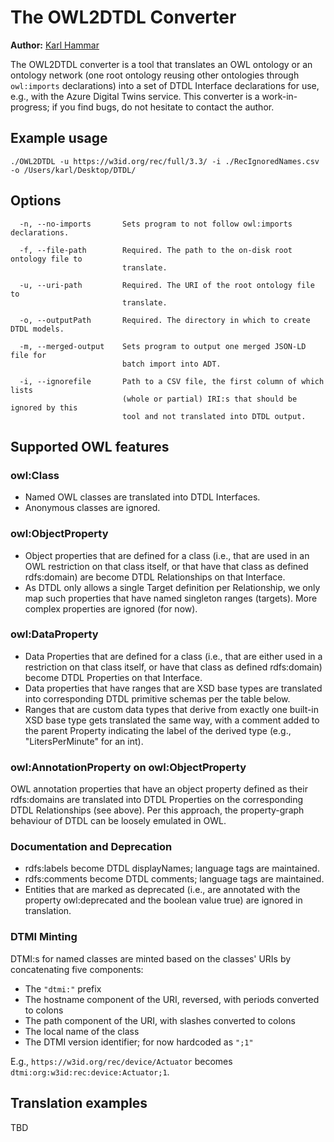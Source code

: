 ﻿# The OWL2DTDL Converter

**Author:** [Karl Hammar](https://karlhammar.com)

The OWL2DTDL converter is a tool that translates an OWL ontology or an ontology network (one root ontology reusing other ontologies through `owl:imports` declarations) into a set of DTDL Interface declarations for use, e.g., with the Azure Digital Twins service. This converter is a work-in-progress; if you find bugs, do not hesitate to contact the author.

## Example usage

`./OWL2DTDL -u https://w3id.org/rec/full/3.3/ -i ./RecIgnoredNames.csv -o /Users/karl/Desktop/DTDL/`

## Options

```
  -n, --no-imports       Sets program to not follow owl:imports declarations.

  -f, --file-path        Required. The path to the on-disk root ontology file to
                         translate.

  -u, --uri-path         Required. The URI of the root ontology file to
                         translate.

  -o, --outputPath       Required. The directory in which to create DTDL models.

  -m, --merged-output    Sets program to output one merged JSON-LD file for
                         batch import into ADT.

  -i, --ignorefile       Path to a CSV file, the first column of which lists
                         (whole or partial) IRI:s that should be ignored by this
                         tool and not translated into DTDL output.
```

## Supported OWL features

### owl:Class

* Named OWL classes are translated into DTDL Interfaces.
* Anonymous classes are ignored.

### owl:ObjectProperty

* Object properties that are defined for a class (i.e., that are used in an OWL restriction on that class itself, or that have that class as defined rdfs:domain) are become DTDL Relationships on that Interface. 
* As DTDL only allows a single Target definition per Relationship, we only map such properties that have named singleton ranges (targets). More complex properties are ignored (for now).

### owl:DataProperty

* Data Properties that are defined for a class (i.e., that are either used in a restriction on that class itself, or have that class as defined rdfs:domain) become DTDL Properties on that Interface. 
* Data properties that have ranges that are XSD base types are translated into corresponding DTDL primitive schemas per the table below. 
* Ranges that are custom data types that derive from exactly one built-in XSD base type gets translated the same way, with a comment added to the parent Property indicating the label of the derived type (e.g., "LitersPerMinute" for an int).

### owl:AnnotationProperty on owl:ObjectProperty

OWL annotation properties that have an object property defined as their rdfs:domains are translated into DTDL Properties on the corresponding DTDL Relationships (see above). Per this approach, the property-graph behaviour of DTDL can be loosely emulated in OWL.

### Documentation and Deprecation

* rdfs:labels become DTDL displayNames; language tags are maintained.
* rdfs:comments become DTDL comments; language tags are maintained.
* Entities that are marked as deprecated (i.e., are annotated with the property owl:deprecated and the boolean value true) are ignored in translation.

### DTMI Minting

DTMI:s for named classes are minted based on the classes' URIs by concatenating five components: 

* The `"dtmi:"` prefix
* The hostname component of the URI, reversed, with periods converted to colons
* The path component of the URI, with slashes converted to colons
* The local name of the class
* The DTMI version identifier; for now hardcoded as `";1"`

E.g., `https://w3id.org/rec/device/Actuator` becomes `dtmi:org:w3id:rec:device:Actuator;1`.

## Translation examples

TBD